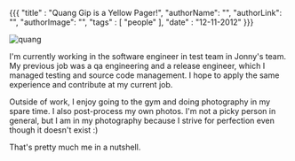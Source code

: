 {{{
  "title" : "Quang Gip is a Yellow Pager!",
  "authorName": "",
  "authorLink": "",
  "authorImage": "",
  "tags" : [ "people" ],
  "date" : "12-11-2012"
}}}


![quang](http://i.imgur.com/SwDZP.png)

I'm currently working in the software engineer in test team in Jonny's team.  My previous job was a qa engineering and a release engineer, which I managed testing and source code management.  I hope to apply the same experience and contribute at my current job.

Outside of work, I enjoy going to the gym and doing photography in my spare time.  I also post-process my own photos.  I'm not a picky person in general, but I am in my photography because I strive for perfection even though it doesn't exist :)

That's pretty much me in a nutshell.

